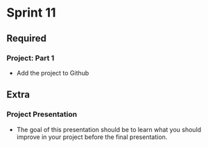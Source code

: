 # Sprint 11

## Required

### Project: Part 1

- Add the project to Github

## Extra

### Project Presentation

- The goal of this presentation should be to learn what you should improve in your project before the final presentation.
